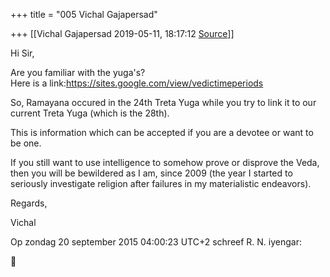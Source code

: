 +++
title = "005 Vichal Gajapersad"

+++
[[Vichal Gajapersad	2019-05-11, 18:17:12 [Source](https://groups.google.com/g/samskrita/c/qdGMitCCGQ0)]]



Hi Sir,

  

Are you familiar with the yuga's?  
Here is a link:<https://sites.google.com/view/vedictimeperiods>

  

So, Ramayana occured in the 24th Treta Yuga while you try to link it to our current Treta Yuga (which is the 28th).

  

This is information which can be accepted if you are a devotee or want to be one.

If you still want to use intelligence to somehow prove or disprove the Veda, then you will be bewildered as I am, since 2009 (the year I started to seriously investigate religion after failures in my materialistic endeavors).

  

Regards,

  
Vichal  
  
Op zondag 20 september 2015 04:00:23 UTC+2 schreef R. N. iyengar:



